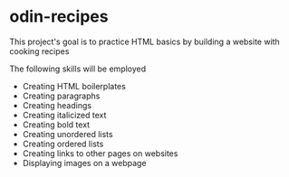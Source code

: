 # odin-recipes
This project's goal is to practice HTML basics by building a website with cooking recipes

The following skills will be employed
- Creating HTML boilerplates
- Creating paragraphs
- Creating headings
- Creating italicized text
- Creating bold text
- Creating unordered lists
- Creating ordered lists
- Creating links to other pages on websites
- Displaying images on a webpage